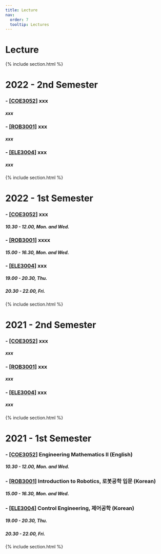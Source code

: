```yaml
---
title: Lecture
nav:
  order: 7
  tooltip: Lectures
---
```


# <i class="fas fa-book"></i> Lecture

{% include section.html %}



# 2022 - 2nd Semester


### - [[COE3052]](https://www.youtube.com/watch?v=vhfJVQQfI9c) xxx
##### xxx
   
### - [[ROB3001]](https://www.youtube.com/watch?v=vhfJVQQfI9c) xxx   
##### xxx
   
### - [[ELE3004]](https://www.youtube.com/watch?v=vhfJVQQfI9c) xxx
##### xxx   




{% include section.html %}


# 2022 - 1st Semester


### - [[COE3052]](https://www.youtube.com/watch?v=vhfJVQQfI9c) xxx
##### 10.30 - 12.00, Mon. and Wed.
   
### - [[ROB3001]](https://www.youtube.com/watch?v=vhfJVQQfI9c) xxxx   
##### 15.00 - 16.30, Mon. and Wed.
   
### - [[ELE3004]](https://www.youtube.com/watch?v=vhfJVQQfI9c) xxx
##### 19.00 - 20.30, Thu.   
##### 20.30 - 22.00, Fri.



{% include section.html %}


# 2021 - 2nd Semester


### - [[COE3052]](https://www.youtube.com/watch?v=vhfJVQQfI9c) xxx
##### xxx
   
### - [[ROB3001]](https://www.youtube.com/watch?v=vhfJVQQfI9c) xxx   
##### xxx
   
### - [[ELE3004]](https://www.youtube.com/watch?v=vhfJVQQfI9c) xxx
##### xxx   




{% include section.html %}


# 2021 - 1st Semester


### - [[COE3052]](https://www.youtube.com/watch?v=vhfJVQQfI9c) Engineering Mathematics II (English)
##### 10.30 - 12.00, Mon. and Wed.
   
### - [[ROB3001]](https://www.youtube.com/watch?v=vhfJVQQfI9c) Introduction to Robotics, 로봇공학 입문 (Korean)   
##### 15.00 - 16.30, Mon. and Wed.
   
### - [[ELE3004]](https://www.youtube.com/watch?v=vhfJVQQfI9c) Control Engineering, 제어공학 (Korean)   
##### 19.00 - 20.30, Thu.   
##### 20.30 - 22.00, Fri.

{% include section.html %}